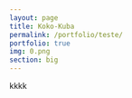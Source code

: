 ```yaml
---
layout: page
title: Koko-Kuba
permalink: /portfolio/teste/
portfolio: true
img: 0.png
section: big
---
```


kkkk
